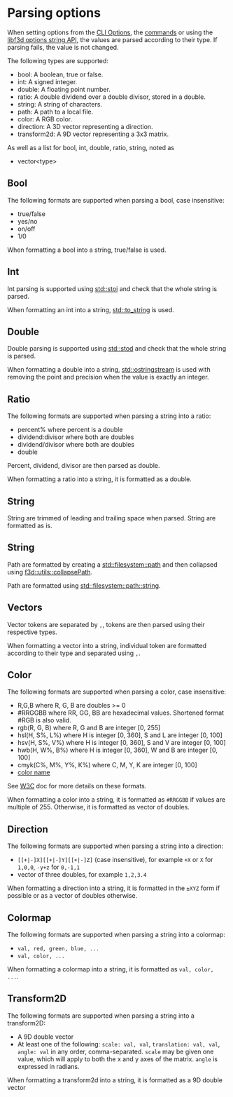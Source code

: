 # Parsing options

When setting options from the [CLI Options](OPTIONS.md), the [commands](COMMANDS.md) or using the [libf3d options string API](../libf3d/OPTIONS.md#string-api), the values are parsed according to their type. If parsing fails, the value is not changed.

The following types are supported:

- bool: A boolean, true or false.
- int: A signed integer.
- double: A floating point number.
- ratio: A double dividend over a double divisor, stored in a double.
- string: A string of characters.
- path: A path to a local file.
- color: A RGB color.
- direction: A 3D vector representing a direction.
- transform2d: A 9D vector representing a 3x3 matrix.

As well as a list for bool, int, double, ratio, string, noted as

- vector\<type\>

## Bool

The following formats are supported when parsing a bool, case insensitive:

- true/false
- yes/no
- on/off
- 1/0

When formatting a bool into a string, true/false is used.

## Int

Int parsing is supported using [std::stoi](https://en.cppreference.com/w/cpp/string/basic_string/stol) and check
that the whole string is parsed.

When formatting an int into a string, [std::to_string](https://en.cppreference.com/w/cpp/string/basic_string/to_string) is used.

## Double

Double parsing is supported using [std::stod](https://en.cppreference.com/w/cpp/string/basic_string/stol) and check
that the whole string is parsed.

When formatting a double into a string, [std::ostringstream](https://en.cppreference.com/w/cpp/io/basic_ostringstream) is used
with removing the point and precision when the value is exactly an integer.

## Ratio

The following formats are supported when parsing a string into a ratio:

- percent% where percent is a double
- dividend:divisor where both are doubles
- dividend/divisor where both are doubles
- double

Percent, dividend, divisor are then parsed as double.

When formatting a ratio into a string, it is formatted as a double.

## String

String are trimmed of leading and trailing space when parsed.
String are formatted as is.

## String

Path are formatted by creating a [std::filesystem::path](https://en.cppreference.com/w/cpp/filesystem/path/path)
and then collapsed using [f3d::utils::collapsePath](https://f3d.app/doc/libf3d/doxygen/api/classf3d_1_1utils.html#_CPPv4N3f3d5utils12collapsePathERKNSt10filesystem4pathERKNSt10filesystem4pathE).

Path are formatted using [std::filesystem::path::string](https://en.cppreference.com/w/cpp/filesystem/path/string).

## Vectors

Vector tokens are separated by `,`, tokens are then parsed using their respective types.

When formatting a vector into a string, individual token are formatted according to their type and separated using `,`.

## Color

The following formats are supported when parsing a color, case insensitive:

- R,G,B where R, G, B are doubles >= 0
- #RRGGBB where RR, GG, BB are hexadecimal values. Shortened format #RGB is also valid.
- rgb(R, G, B) where R, G and B are integer [0, 255]
- hsl(H, S%, L%) where H is integer [0, 360], S and L are integer [0, 100]
- hsv(H, S%, V%) where H is integer [0, 360], S and V are integer [0, 100]
- hwb(H, W%, B%) where H is integer [0, 360], W and B are integer [0, 100]
- cmyk(C%, M%, Y%, K%) where C, M, Y, K are integer [0, 100]
- [color name](https://htmlpreview.github.io/?https://github.com/Kitware/vtk-examples/blob/gh-pages/VTKNamedColorPatches.html)

See [W3C](https://www.w3.org/TR/css-color-3/#rgb-color) doc for more details on these formats.

When formatting a color into a string, it is formatted as `#RRGGBB` if values are multiple of 255. Otherwise, it is formatted as vector of doubles.

## Direction

The following formats are supported when parsing a string into a direction:

- `[[+|-]X][[+|-]Y][[+|-]Z]` (case insensitive), for example `+X` or `X` for `1,0,0`, `-y+z` for `0,-1,1`
- vector of three doubles, for example `1,2,3.4`

When formatting a direction into a string, it is formatted in the `±XYZ` form if possible or as a vector of doubles otherwise.

## Colormap

The following formats are supported when parsing a string into a colormap:

- `val, red, green, blue, ...`
- `val, color, ...`

When formatting a colormap into a string, it is formatted as `val, color, ...`.

## Transform2D

The following formats are supported when parsing a string into a transform2D:

- A 9D double vector
- At least one of the following: `scale: val, val`, `translation: val, val`, `angle: val` in any order, comma-separated. `scale` may be given one value, which will apply to both the x and y axes of the matrix. `angle` is expressed in radians.

When formatting a transform2d into a string, it is formatted as a 9D double vector
